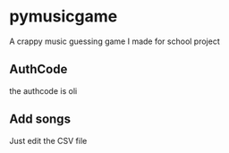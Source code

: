 # pymusicgame
A crappy music guessing game I made for school project

## AuthCode
the authcode is oli

## Add songs
Just edit the CSV file
